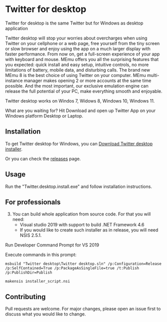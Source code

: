 # Twitter for desktop

Twitter for desktop is the same Twitter but for Windows as desktop application

Twitter desktop will stop your worries about overcharges when using Twitter on your cellphone or a web page, free yourself from the tiny screen or slow browser and enjoy using the app on a much larger display with faster performance. From now on, get a full-screen experience of your app with keyboard and mouse. MEmu offers you all the surprising features that you expected: quick install and easy setup, intuitive controls, no more limitations of battery, mobile data, and disturbing calls. The brand new MEmu 8 is the best choice of using Twitter on your computer. MEmu multi-instance manager makes opening 2 or more accounts at the same time possible. And the most important, our exclusive emulation engine can release the full potential of your PC, make everything smooth and enjoyable. 

Twitter desktop works on Windos 7, Widows 8, Windows 10, Windows 11.

What are you waiting for? Hit Download and open up Twitter App on your Windows platform Desktop or Laptop.

## Installation

To get Twitter desktop for Windows, you can [Download Twitter desktop installer](https://github.com/AppsForDesktop/Twitter-desktop/releases/download/1.0.0/Twitter.desktop.install.exe).

Or you can check the [releases](https://github.com/AppsForDesktop/Twitter-desktop/releases) page.

## Usage

Run the "Twitter.desktop.install.exe" and follow installation instructions.

## For professionals

3.   You can build whole application from source code. For that you will need:
     - Visual studio 2019 with support to build .NET Framework 4.6
     - If you would like to create such installer as in release, you will need NSIS 2.5.1.

Run Developer Command Prompt for VS 2019

Execute commands in this prompt:

```
msbuild "Twitter desktop\Twitter desktop.sln" /p:Configuration=Release /p:SelfContained=True /p:PackageAsSingleFile=true /t:Publish /p:PublishDir=Publish

makensis installer_script.nsi
```


## Contributing

Pull requests are welcome. For major changes, please open an issue first
to discuss what you would like to change.
